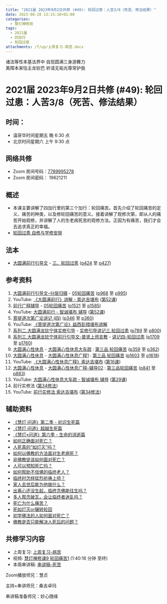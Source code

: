 ```yaml
---
title: "2021届 2023年9月2日共修 (#49): 轮回过患：人苦3/8（死苦、修法结果）"
date: 2023-08-28 13:15:10+01:00
categories:
  - 慧灯禅修班
tags:
  - 2021届
  - 四加行
  - 轮回过患
attachments: /f/up/上周复习-病苦.docx
---
```

<!--StartFragment-->

诸法等性本基法界中 自现圆满三身游舞力\
离障本来怙主龙钦巴 祈请无垢光尊常护我

# 2021届 2023年9月2日共修 (#49): 轮回过患：人苦3/8（死苦、修法结果）

## 时间：

* 温哥华时间星期五 晚 6:30 点
* 北京时间星期六 上午 9:30 点

## 网络共修

* Zoom 房间号码：[7789995278](https://us02web.zoom.us/j/7789995278?pwd=VjZmbWJFY2k2K0E5RVB2cTNIQmhqUT09)
* Zoom 房间密码： 19621211

## 概述

* 本课主要讲解了四加行里的第三个加行：轮回痛苦。首先介绍了轮回痛苦的定义、痛苦的种类，以及修轮回痛苦的意义。接着讲解了观修次第，即从人的痛苦开始观修，并讲解了人的生老病死苦的观修方法。正因为有痛苦，我们才会去追求真正的幸福。
* [轮回过患 自修与学修安排](https://fohuifayu.com/index.php/huideng-jiangtang/chanxiuke/zen-03/8654-zen03-lhgh?title=)

## 法本

* [大圆满前行引导文](https://huidengchanxiu.net/books/dymqx) - [三、轮回过患](https://huidengchanxiu.net/books/dymqx/#%E4%B8%89%E8%BD%AE%E5%9B%9E%E8%BF%87%E6%82%A3) ([p424](https://huidengchanxiu.net/books/dymqx/#p424) 至 [p427](https://huidengchanxiu.net/books/dymqx/#p427))

## 参考资料

1. [大圆满前行引导文–分层归摄](https://huidengchanxiu.net/refs/qxgs/dymqx-fcgs) - [05轮回痛苦](https://huidengchanxiu.net/refs/qxgs/qxgs-05lh) ([p968](https://huidengchanxiu.net/refs/qxgs/qxgs-05lh/#p968) 至 [p995](https://huidengchanxiu.net/refs/qxgs/qxgs-05lh/#p995))
2. YouTube: [](https://www.youtube.com/playlist?list=PL0ERwy6s1uTeLz5leHEj-VcSWrU6TnVMW)[《大圆满前行》讲解 - 索达吉堪布](https://www.youtube.com/playlist?list=PLAEqXn671Ln66sSBYjhRRLNrAGJwgSXnU) ([](https://www.youtube.com/watch?v=c5AjLcQdP-4&list=PLAEqXn671Ln66sSBYjhRRLNrAGJwgSXnU&index=28)[第52课](https://www.youtube.com/watch?v=lloZvGPhp-0&list=PLAEqXn671Ln66sSBYjhRRLNrAGJwgSXnU&index=52))
3. [前行广释辅导](https://huidengchanxiu.net/refs/fudao) - [05轮回痛苦](https://huidengchanxiu.net/refs/qxgs/fudao/qxgsfd-05lh) ([](https://huidengchanxiu.net/refs/qxgs/fudao/qxgsfd-05lh#%E5%89%8D%E8%A1%8C%E5%B9%BF%E9%87%8A%E7%AC%AC40%E8%AF%BE%E8%BE%85%E5%AF%BC%E8%B5%84%E6%96%99)[](https://huidengchanxiu.net/refs/qxgs/fudao/qxgsfd-05lh/#%E5%89%8D%E8%A1%8C%E5%B9%BF%E9%87%8A%E7%AC%AC49%E8%BE%85%E5%AF%BC%E8%B5%84%E6%96%99)[p1521](https://huidengchanxiu.net/refs/qxgs/fudao/qxgsfd-05lh/#p1521) 至 [p1585](https://huidengchanxiu.net/refs/qxgs/fudao/qxgsfd-05lh/#p1585))
4. YouTube: [大圆满前行 - 智诚堪布 辅导](https://www.youtube.com/playlist?list=PL5y-PP7QihJ1FDiiv_7WsC1qogohiquEL) ([第52课](https://www.youtube.com/watch?v=oNdN7xK-rnU&list=PL5y-PP7QihJ1FDiiv_7WsC1qogohiquEL&index=52))
5. [菩提道次第广论讲记 (四)](https://huidengchanxiu.net/refs/ptdcdgl/4) ([p346](https://huidengchanxiu.net/refs/ptdcdgl/4/#p346) 至 [p360](https://huidengchanxiu.net/refs/ptdcdgl/4/#p360))
6. YouTube: [《菩提道次第广论》益西彭措堪布讲解](https://www.youtube.com/playlist?list=PLvhysUtdbxCBq9MxPLr6pauLmbwndXY9o)
7. [系列二.大圆满龙钦宁体实修引导](https://huidengchanxiu.net/refs/s2) - [](https://huidengchanxiu.net/refs/xmfw/s2/s2-sxyd2-smwc)[实修引导讲记三.轮回过患](https://huidengchanxiu.net/refs/xmfw/s2/s2-sxyd3-lhgh) ([p789](https://huidengchanxiu.net/refs/xmfw/s2/s2-sxyd3-lhgh/#p789) 至 [p800](https://huidengchanxiu.net/refs/xmfw/s2/s2-sxyd3-lhgh/#p800))
8. [系列三.大圆满龙钦宁体前行引导文-普贤上师言教](https://huidengchanxiu.net/refs/s3) - [](https://huidengchanxiu.net/refs/xmfw/s3/s3-ydw4-lhgh)[讲记四-轮回过患](https://huidengchanxiu.net/refs/xmfw/s3/s3-ydw4-lhgh) ([p1709](https://huidengchanxiu.net/refs/xmfw/s3/s3-ydw4-lhgh/#p1709) 至 [p1760](https://huidengchanxiu.net/refs/xmfw/s3/s3-ydw4-lhgh/#p1760))
9. [大圆满心性休息](https://huidengchanxiu.net/refs/dymxxxx) - [大圆满心性休息大车疏](https://huidengchanxiu.net/refs/dymxxxx/dymxxxx-dcs) : [第三品 轮回痛苦](https://huidengchanxiu.net/refs/dymxxxx/dymxxxx-dcs/#%E7%AC%AC%E4%B8%89%E5%93%81-%E8%BD%AE%E5%9B%9E%E7%97%9B%E8%8B%A6) ([p359](https://huidengchanxiu.net/refs/dymxxxx/dymxxxx-dcs/#p359) 至 [p362](https://huidengchanxiu.net/refs/dymxxxx/dymxxxx-dcs/#p362))
10. [大圆满心性休息](https://huidengchanxiu.net/refs/dymxxxx) - [大圆满心性休息广释1](https://huidengchanxiu.net/refs/dymxxxx/dymxxxx-gs1) : [第三品 轮回痛苦](https://huidengchanxiu.net/refs/dymxxxx/dymxxxx-gs1#%E7%AC%AC%E4%B8%89%E5%93%81-%E8%BD%AE%E5%9B%9E%E7%97%9B%E8%8B%A6) ([p1603](https://huidengchanxiu.net/refs/dymxxxx/dymxxxx-gs1/#p1603) 至 [p1618](https://huidengchanxiu.net/refs/dymxxxx/dymxxxx-gs1/#p1618))
11. YouTube: [《大圆满心性休息广释》索达吉堪布](https://www.youtube.com/playlist?list=PLAnEIprIVklebrDFUKaC67LssdOO2y87p) ([](https://www.youtube.com/watch?v=nCxMdwWUiSU&list=PLAnEIprIVklebrDFUKaC67LssdOO2y87p&index=6)[第16课](https://www.youtube.com/watch?v=6TSyHrHcF1k&list=PLAnEIprIVklebrDFUKaC67LssdOO2y87p&index=16)[](https://www.youtube.com/watch?v=MQQz3XMBrjw&list=PLAnEIprIVklebrDFUKaC67LssdOO2y87p&index=10))
12. [大圆满心性休息](https://huidengchanxiu.net/refs/dymxxxx) - [大圆满心性休息广释-辅导02](https://huidengchanxiu.net/refs/dymxxxx/fudao/fd-02) : [](https://huidengchanxiu.net/refs/dymxxxx/fudao/fd-01#%E7%AC%AC%E4%BA%8C%E5%93%81%E5%AF%BF%E5%91%BD%E6%97%A0%E5%B8%B8)[第三品轮回痛苦](https://huidengchanxiu.net/refs/dymxxxx/fudao/fd-02#%E7%AC%AC%E4%B8%89%E5%93%81%E8%BD%AE%E5%9B%9E%E7%97%9B%E8%8B%A6) ([p841](https://huidengchanxiu.net/refs/dymxxxx/fudao/fd-03/#p841) 至 [p883](https://huidengchanxiu.net/refs/dymxxxx/fudao/fd-03/#p883))
13. YouTube: [大圆满心性休息大车疏 - 智诚堪布 辅导](https://www.youtube.com/playlist?list=PL5y-PP7QihJ1Gh3w_hYZMkn4AWFXr_2iu) ([](https://www.youtube.com/watch?v=ZqfG-i8tdLA&list=PL5y-PP7QihJ1Gh3w_hYZMkn4AWFXr_2iu&index=10)[](https://www.youtube.com/watch?v=3FroCkO_LvQ&list=PL5y-PP7QihJ1Gh3w_hYZMkn4AWFXr_2iu&index=18)[](https://www.youtube.com/watch?v=YedhXKrBkic&list=PL5y-PP7QihJ1Gh3w_hYZMkn4AWFXr_2iu&index=29)[第29课](https://www.youtube.com/watch?v=DueC1ysHqnQ&list=PL5y-PP7QihJ1Gh3w_hYZMkn4AWFXr_2iu&index=30))
14. 前行实修法 ([第34修法](https://mingguang.im/reading/%E5%89%8D%E8%A1%8C%E5%AE%9E%E4%BF%AE%E6%B3%95/%E7%AC%AC34%E4%BF%AE%E6%B3%95)[](https://mingguang.im/reading/%E5%89%8D%E8%A1%8C%E5%AE%9E%E4%BF%AE%E6%B3%95/%E7%AC%AC22%E4%BF%AE%E6%B3%95))
15. YouTube: [前行实修法 索达吉堪布](https://www.youtube.com/playlist?list=PLHUvfASP8Aixcv069_RtfKvYIdDNXa57C) ([第34修法](https://www.youtube.com/watch?v=Zh9zvTDj7s8&list=PLHUvfASP8Aixcv069_RtfKvYIdDNXa57C&index=34))[](https://www.youtube.com/watch?v=4uNjPta4cbc&list=PLHUvfASP8Aixcv069_RtfKvYIdDNXa57C&index=22)

## 辅助资料

* [《慧灯·问道》第二季 - 初识生死篇](https://fohuifayu.com/index.php/shipin-jingcui/huideng-wendao/dier-ji/chushi-shengsi-pian)
* [《慧灯·问道》超越生死篇](https://fohuifayu.com/index.php/shipin-jingcui/huideng-wendao/tebie-jiemu/chaoyue-shengsi-pian)
* [《慧灯•问道》第六季 - 生命的消逝篇](https://fohuifayu.com/index.php/shipin-jingcui/huideng-wendao/diliuji/shengming-xiaoshi)
* [如何正确面对死亡？](https://fohuifayu.com/index.php/shipin-jingcui/wenda-zhailu/5848-W17014-V02)
* [人死真的“如灯灭”吗？](https://fohuifayu.com/index.php/shipin-jingcui/wenda-zhailu/5847-W17014-V01)
* [如何以佛教的方法面对生老病死？](https://fohuifayu.com/index.php/shipin-jingcui/wenda-zhailu/5782-V17023-V01)
* [非佛教徒该如何面对死亡？](https://fohuifayu.com/index.php/shipin-jingcui/wenda-zhailu/5677-W17018-V09)
* [人可以预知死亡吗？](https://fohuifayu.com/index.php/shipin-jingcui/wenda-zhailu/5666-W17017-V02)
* [如何帮助不信佛的临终老人？](https://fohuifayu.com/index.php/shipin-jingcui/wenda-zhailu/4749-V17027-V02)
* [临终时怎样猛烈祈祷上师？](https://fohuifayu.com/index.php/shipin-jingcui/wenda-zhailu/4732-V18082-V03)
* [家人去世后能为他做什么？](https://fohuifayu.com/index.php/shipin-jingcui/wenda-zhailu/4489-V16009-V03)
* [出离心还没生起，临终念佛能往生吗？](https://fohuifayu.com/index.php/shipin-jingcui/wenda-zhailu/4269-V18090-V04)
* [多人帮念破瓦，会让临终者迷乱吗？](https://fohuifayu.com/index.php/shipin-jingcui/wenda-zhailu/3870-V16030-V11)
* [死亡为什么痛苦？](https://fohuifayu.com/index.php/shipin-jingcui/wenda-zhailu/3772-V16048-V08)
* [死如灯灭or辗转轮回](https://fohuifayu.com/index.php/shipin-jingcui/wenda-zhailu/2848-V16132-V08)
* [初学佛法的人如何面对死亡？](https://fohuifayu.com/index.php/shipin-jingcui/wenda-zhailu/2573-V16083-V02)
* [佛教是否只能解决人死后的问题？](https://fohuifayu.com/index.php/shipin-jingcui/wenda-zhailu/8009-v21020-v102)

## **共修学习内容**

* 上周复习: [](https://www.huidengvan.com/f/up/%E4%B8%B2%E8%AE%B2%E7%A8%BF-%E7%94%9F%E8%8B%A6%E8%80%81%E8%8B%A6.ppt)[上周复习-病苦](/f/up/上周复习-病苦.docx)
* 视频: [](https://fohuifayu.com/index.php/huideng-jiangtang/fofa-jianxiu/chuli-xin/670-l11033)[慧灯禅修课9 轮回痛苦1](https://fohuifayu.com/index.php/huideng-jiangtang/chanxiuke/zen-03/1103-l16006) (1:40:16 分钟 至终)
* 本周串讲稿: [串讲稿-死苦](/f/up/串讲稿-死苦.docx)

Zoom播放师兄：慧贞

主持+串讲师兄：桑吉卓玛

串讲稿准备师兄：妙心随缘

<!--EndFragment-->